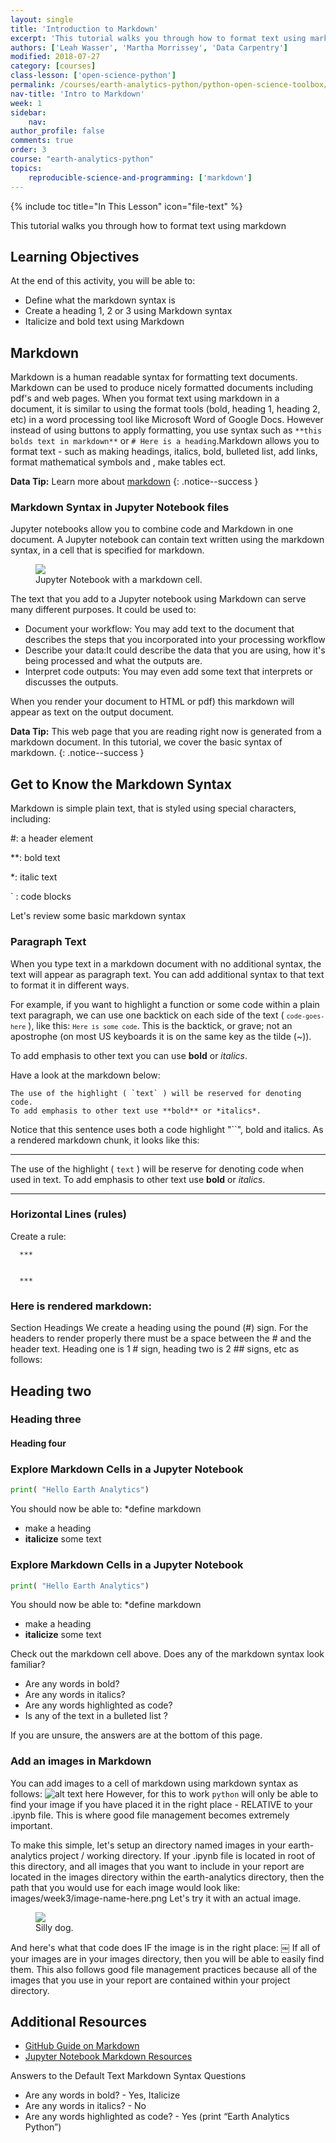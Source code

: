 ```yaml
---
layout: single
title: 'Introduction to Markdown'
excerpt: 'This tutorial walks you through how to format text using markdown.'
authors: ['Leah Wasser', 'Martha Morrissey', 'Data Carpentry']
modified: 2018-07-27
category: [courses]
class-lesson: ['open-science-python']
permalink: /courses/earth-analytics-python/python-open-science-toolbox/use-markdown-in-jupyter-notebooks/
nav-title: 'Intro to Markdown'
week: 1
sidebar:
    nav:
author_profile: false
comments: true
order: 3
course: "earth-analytics-python"
topics:
    reproducible-science-and-programming: ['markdown']
---
```

{% include toc title="In This Lesson" icon="file-text" %}

This tutorial walks you through how to format text using markdown

<div class='notice--success' markdown="1">

## <i class="fa fa-graduation-cap" aria-hidden="true"></i> Learning Objectives

At the end of this activity, you will be able to:

* Define what the markdown syntax is
* Create  a heading 1, 2 or 3 using Markdown syntax
* Italicize and bold text using Markdown

 
</div>
 
 
## Markdown 

Markdown is a human readable syntax for formatting text documents. Markdown can be used to produce nicely formatted documents including pdf's and web pages. When you format text using markdown in a document, it is similar to using the format tools (bold, heading 1, heading 2, etc) in a word processing tool like Microsoft Word of Google Docs. However instead of using buttons to apply formatting, you use syntax such as `**this bolds text in markdown**` or `# Here is a heading`.Markdown allows you to format text - such as making headings, italics, bold, bulleted list, add links, format mathematical symbols and , make tables ect. 



<i class="fa fa-star"></i>**Data Tip:**
Learn more about [markdown](http://jupyter-notebook.readthedocs.io/en/stable/examples/Notebook/Working%20With%20Markdown%20Cells.html)
{: .notice--success }


### Markdown Syntax in Jupyter Notebook files

Jupyter notebooks allow you to combine code and Markdown in one document. A Jupyter notebook can contain text written using the markdown syntax, in a cell that is specified for markdown. 


<figure>
 <a href="{{ site.url }}/images/courses/earth-analytics/python-interface/md-cell.png">
 <img src="{{ site.url }}/images/courses/earth-analytics/python-interface/md-cell.png"></a>
 <figcaption> Jupyter Notebook with a markdown cell.
 </figcaption>
</figure>



The text that you add to a Jupyter notebook using Markdown can serve many different purposes. It could be used to:

* Document your workflow: You may add text to the document that describes the steps that you incorporated into your processing workflow
* Describe your data:It could describe the data that you are using, how it's being processed and what the outputs are. 
* Interpret code outputs: You may even add some text that interprets or discusses the outputs. 

When you render your document to HTML or pdf) this markdown will appear as text on the output document. 


<i class="fa fa-star"></i>**Data Tip:**
This web page that you are reading right now is generated from a markdown document. In this tutorial, we cover the basic syntax of markdown.
{: .notice--success }

## Get to Know the Markdown Syntax

Markdown is simple plain text, that is styled using special characters, including:

#: a header element

**: bold text

*: italic text

` : code blocks

Let's review some basic markdown syntax


### Paragraph Text

When you type text in a markdown document with no additional syntax, the text
will appear as paragraph text. You can add additional syntax to that text
to format it in different ways.

For example, if you want to highlight a function or some code within a plain text
paragraph, we can use one backtick on each side of the text ( <code>`code-goes-here`</code> ),
like this: <code>`Here is some code`</code>. This is the backtick, or grave; not
an apostrophe (on most US keyboards it is on the same key as the tilde (~)).

To add emphasis to other text you can use **bold** or *italics*.

Have a look at the markdown below:

```
The use of the highlight ( `text` ) will be reserved for denoting code.
To add emphasis to other text use **bold** or *italics*.
```

Notice that this sentence uses both a code highlight "``", bold and italics.
As a rendered markdown chunk, it looks like this:

***

The use of the highlight ( `text` ) will be reserve for denoting code when
used in text. To add emphasis to other text use **bold** or *italics*.

***

### Horizontal Lines (rules)

Create a rule:

	  ***


	  ***

### Here is rendered markdown: 

Section Headings
We create a heading using the pound (#) sign. For the headers to render
properly there must be a space between the # and the header text.
Heading one is 1 # sign, heading two is 2 ## signs, etc as follows:

## Heading two

### Heading three

#### Heading four


### Explore Markdown Cells in a Jupyter Notebook 

```python
print( "Hello Earth Analytics")
```

You should now be able to: 
*define markdown 
* make a heading 
*  **italicize** some text 


### Explore Markdown Cells in a Jupyter Notebook 

```python
print( "Hello Earth Analytics")
```

You should now be able to: 
*define markdown 
* make a heading 
*  **italicize** some text 


Check out the markdown cell above. Does any of the markdown syntax look familiar?
* Are any words in bold?
* Are any words in italics?
* Are any words highlighted as code?
* Is any of the text in a bulleted list ? 

If you are unsure, the answers are at the bottom of this page.



### Add an images in Markdown
You can add images to a cell of markdown using markdown syntax as follows:
![alt text here](path-to-image-here)
However, for this to work `python` will only be able to find your image if you
have placed it in the right place - RELATIVE to your .ipynb file. This is where
good file management becomes extremely important.

To make this simple, let's setup an directory named images in your earth-analytics project / working directory. If your .ipynb file is located in root of this directory, and all images that you want to include in your report are located in the
images directory within the earth-analytics directory, then the path that you
would use for each image would look like:
images/week3/image-name-here.png
Let's try it with an actual image.

<figure>
 <a href="{{ site.url }}/images/courses/earth-analytics/lidar-raster-data-r/silly-dog.png">
 <img src="{{ site.url }}/images/courses/earth-analytics/lidar-raster-data-r/silly-dog.png"></a>
 <figcaption> Silly dog.
 </figcaption>
</figure>



And here's what that code does IF the image is in the right place:
￼
If all of your images are in your images directory, then you will be able to easily find them. This also follows good file management practices because all of the images that you use in your report are contained within your project directory.





<div class="notice--info" markdown="1">

## Additional Resources 

* <a href="https://guides.github.com/features/mastering-markdown/" target="_blank">GitHub Guide on Markdown</a>
* <a href="http://jupyter-notebook.readthedocs.io/en/stable/examples/Notebook/Working%20With%20Markdown%20Cells.html" target="_blank"> Jupyter Notebook Markdown Resources</a>


</div>


Answers to the Default Text Markdown Syntax Questions
* Are any words in bold? - Yes, Italicize 
* Are any words in italics? - No 
* Are any words highlighted as code? - Yes (print “Earth Analytics Python”)
